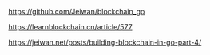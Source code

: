 https://github.com/Jeiwan/blockchain_go

https://learnblockchain.cn/article/577

https://jeiwan.net/posts/building-blockchain-in-go-part-4/